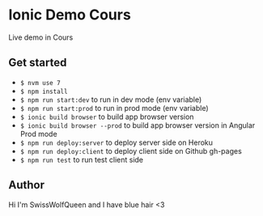 # Ionic Demo Cours
Live demo in Cours

## Get started
- `$ nvm use 7`
- `$ npm install`
- `$ npm run start:dev` to run in dev mode (env variable)
- `$ npm run start:prod` to run in prod mode (env variable)
- `$ ionic build browser` to build app browser version
- `$ ionic build browser --prod` to build app browser version in Angular Prod mode
- `$ npm run deploy:server` to deploy server side on Heroku
- `$ npm run deploy:client` to deploy client side on Github gh-pages
- `$ npm run test` to run test client side

## Author
Hi I'm SwissWolfQueen and I have blue hair <3
